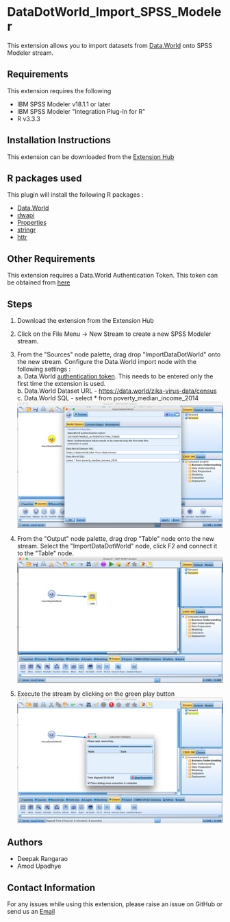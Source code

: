 # DataDotWorld_Import_SPSS_Modeler

This extension allows you to import datasets from [Data.World](https://data.world/) onto SPSS Modeler stream.

## Requirements

This extension requires the following
* IBM SPSS Modeler v18.1.1 or later
* IBM SPSS Modeler "Integration Plug-In for R"
* R v3.3.3

## Installation Instructions

This extension can be downloaded from the [Extension Hub](https://ibmpredictiveanalytics.github.io/)

## R packages used

This plugin will install the following R packages : 

* [Data.World](https://CRAN.R-project.org/package=data.world)
* [dwapi](https://CRAN.R-project.org/package=dwapi)
* [Properties](https://CRAN.R-project.org/package=properties)
* [stringr](https://CRAN.R-project.org/package=stringr)
* [httr](https://CRAN.R-project.org/package=httr)


## Other Requirements

This extension requires a Data.World Authentication Token. This token can be obtained from [here](https://data.world/settings/advanced)

## Steps

1. Download the extension from the Extension Hub

2. Click on the File Menu -> New Stream to create a new SPSS Modeler stream.

3. From the "Sources" node palette, drag drop "ImportDataDotWorld" onto the new stream. Configure the Data.World import node with the following settings :<br>
    a. Data.World [authentication token](https://data.world/settings/advanced). This needs to be entered only the first time the extension is used.<br>
    b. Data.World Dataset URL - https://data.world/zika-virus-data/census<br>
    c. Data.World SQL - select * from poverty_median_income_2014<br>
![Image 1](/Resources/SPSS_Image_1.png)

4. From the "Output" node palette, drag drop "Table" node onto the new stream. Select the "ImportDataDotWorld" node, click F2 and connect it to the "Table" node.<br>
![Image 2](/Resources/SPSS_Image_2.png)

5. Execute the stream by clicking on the green play button<br>
![Image 3](/Resources/SPSS_Image_3.png)    
    
 ## Authors
 
* Deepak Rangarao
* Amod Upadhye

## Contact Information
For any issues while using this extension, please raise an issue on GitHub or send us an <a href="mailto:h6u9j3n4w2n7k6i7@ibm-analytics.slack.com">Email</a>
